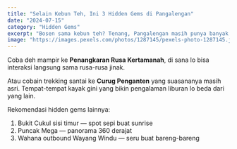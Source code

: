 ```yaml
---
title: "Selain Kebun Teh, Ini 3 Hidden Gems di Pangalengan"
date: "2024-07-15"
category: "Hidden Gems"
excerpt: "Bosen sama kebun teh? Tenang, Pangalengan masih punya banyak 'harta karun' tersembunyi. Dari curug sampai penangkaran rusa, ini dia tempatnya."
image: "https://images.pexels.com/photos/1287145/pexels-photo-1287145.jpeg"
---
```


Coba deh mampir ke **Penangkaran Rusa Kertamanah**, di sana lo bisa interaksi langsung sama rusa-rusa jinak.

Atau cobain trekking santai ke **Curug Penganten** yang suasananya masih asri. Tempat-tempat kayak gini yang bikin pengalaman liburan lo beda dari yang lain.

Rekomendasi hidden gems lainnya:

1. Bukit Cukul sisi timur — spot sepi buat sunrise
2. Puncak Mega — panorama 360 derajat
3. Wahana outbound Wayang Windu — seru buat bareng-bareng
